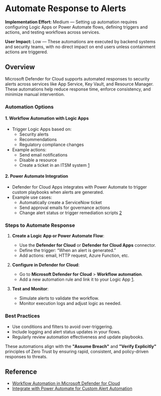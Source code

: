 # Automate Response to Alerts

**Implementation Effort:** Medium — Setting up automation requires configuring Logic Apps or Power Automate flows, defining triggers and actions, and testing workflows across services.

**User Impact:** Low — These automations are executed by backend systems and security teams, with no direct impact on end users unless containment actions are triggered.

## Overview

Microsoft Defender for Cloud supports automated responses to security alerts across services like App Service, Key Vault, and Resource Manager. These automations help reduce response time, enforce consistency, and minimize manual intervention.

### Automation Options

#### 1. **Workflow Automation with Logic Apps**

- Trigger Logic Apps based on:
  - Security alerts
  - Recommendations
  - Regulatory compliance changes
- Example actions:
  - Send email notifications
  - Disable a resource
  - Create a ticket in an ITSM system [1](https://learn.microsoft.com/en-us/azure/defender-for-cloud/workflow-automation)

#### 2. **Power Automate Integration**

- Defender for Cloud Apps integrates with Power Automate to trigger custom playbooks when alerts are generated.
- Example use cases:
  - Automatically create a ServiceNow ticket
  - Send approval emails for governance actions
  - Change alert status or trigger remediation scripts [2](https://learn.microsoft.com/en-us/defender-cloud-apps/flow-integration)

### Steps to Automate Response

1. **Create a Logic App or Power Automate Flow**:
   - Use the **Defender for Cloud** or **Defender for Cloud Apps** connector.
   - Define the trigger: “When an alert is generated.”
   - Add actions: email, HTTP request, Azure Function, etc.

2. **Configure in Defender for Cloud**:
   - Go to **Microsoft Defender for Cloud** > **Workflow automation**.
   - Add a new automation rule and link it to your Logic App [1](https://learn.microsoft.com/en-us/azure/defender-for-cloud/workflow-automation).

3. **Test and Monitor**:
   - Simulate alerts to validate the workflow.
   - Monitor execution logs and adjust logic as needed.

### Best Practices

- Use conditions and filters to avoid over-triggering.
- Include logging and alert status updates in your flows.
- Regularly review automation effectiveness and update playbooks.

These automations align with the **"Assume Breach"** and **"Verify Explicitly"** principles of Zero Trust by ensuring rapid, consistent, and policy-driven responses to threats.

## Reference

- [Workflow Automation in Microsoft Defender for Cloud](https://learn.microsoft.com/en-us/azure/defender-for-cloud/workflow-automation)
- [Integrate with Power Automate for Custom Alert Automation](https://learn.microsoft.com/en-us/defender-cloud-apps/flow-integration)

